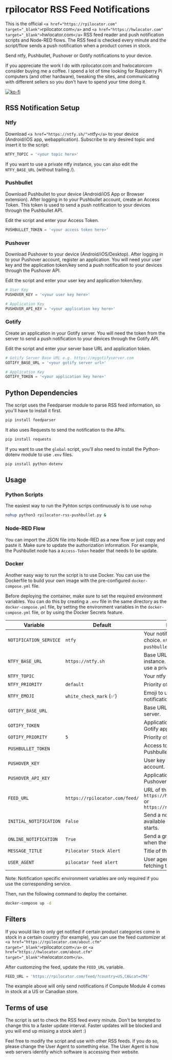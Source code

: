 # rpilocator RSS Feed Notifications

This is the official `<a href="https://rpilocator.com" target="_blank">`rpilocator.com`</a>` and `<a href="https://hwlocator.com" target="_blank">`hwlocator.com`</a>` RSS feed reader and push notification scripts and Node-RED flows. The RSS feed is checked every minute and the script/flow sends a push notification when a product comes in stock.

Send ntfy, Pushbullet, Pushover or Gotify notifications to your device.

If you appreciate the work I do with rpilocator.com and hwlocatorcom consider buying me a coffee. I spend a lot of time looking for Raspberry Pi computers (and other hardware), tweaking the sites, and communicating with different sellers so you don't have to spend your time doing it.

[![ko-fi](https://ko-fi.com/img/githubbutton_sm.svg)](https://ko-fi.com/J3J6BINRX)

## RSS Notification Setup

### Ntfy

Download `<a href="https://ntfy.sh/">`ntfy`</a>` to your device (Android/iOS app, webapplication). Subscribe to any desired topic and insert it to the script:

```python
NTFY_TOPIC = '<your topic here>'
```

If you want to use a private ntfy instance, you can also edit the `NTFY_BASE_URL` (without trailing /).

### Pushbullet

Download Pushbullet to your device (Android/iOS App or Browser extension). After logging in to your Pushbullet account, create an Access Token. This token is used to send a push notification to your devices through the Pushbullet API.

Edit the script and enter your Access Token.

```python
PUSHBULLET_TOKEN = '<your access token here>'
```

### Pushover

Download Pushover to your device (Android/iOS/Desktop). After logging in to your Pushover account, register an application. You will need your user key and the application token/key send a push notification to your devices through the Pushover API.

Edit the script and enter your user key and application token/key.

```python
# User Key
PUSHOVER_KEY = '<your user key here>'

# Application Key
PUSHOVER_API_KEY = '<your application key here>'
```

### Gotify

Create an application in your Gotify server. You will need the token from the server to send a push notification to your devices through the Gotify API.

Edit the script and enter your server base URL and application token.

```python
# Gotify Server Base URL e.g. https://mygotifyserver.com
GOTIFY_BASE_URL = '<your gotify server url>'

# Application Key
GOTIFY_TOKEN = '<your application key here>'
```

## Python Dependencies

The script uses the Feedparser module to parse RSS feed information, so you'll have to install it first.

```python
pip install feedparser
```

It also uses Requests to send the notification to the APIs.

```python
pip install requests
```

If you want to use the `global` script, you'll also need to install the Python-dotenv module to use `.env` files.

```python
pip install python-dotenv
```

## Usage

### Python Scripts

The easiest way to run the Pyhton scrips continuously is to use `nohup`

```bash
nohup python3 rpilocator-rss-pushbullet.py &
```

### Node-RED Flow

You can import the JSON file into Node-RED as a new flow or just copy and paste it. Make sure to update the authorization information. For example, the Pushbullet node has a ``Access-Token`` header that needs to be update.

### Docker

Another easy way to run the script is to use Docker. You can use the Dockerfile to build your own image with the pre-configured `docker-compose.yml` file.

Before deploying the container, make sure to set the required environment variables. You can do this by creating a `.env` file in the same directory as the `docker-compose.yml` file, by setting the environment variables in the `docker-compose.yml` file, or by using the Docker Secrets feature.

| Variable | Default | Description |
| -------- | ------- | ----------- |
| `NOTIFICATION_SERVICE` | `ntfy` | Your notification service of choice. `ntfy`, `gotify`, `pushbullet`or `pushover` |
| `NTFY_BASE_URL` | `https://ntfy.sh` | Base URL of your ntfy instance. Only required if you use a private ntfy instance. |
| `NTFY_TOPIC` | | Your ntfy topic. |
| `NTFY_PRIORITY` | `default` | Priority of the notification. |
| `NTFY_EMOJI` | `white_check_mark` (:white_check_mark:) | Emoji to use in the notification. |
| `GOTIFY_BASE_URL` | | Base URL of your Gotify server. |
| `GOTIFY_TOKEN` | | Application token of your Gotify application. |
| `GOTIFY_PRIORITY` | `5` | Priority of the notification. |
| `PUSHBULLET_TOKEN` | | Access token of your Pushbullet account. |
| `PUSHOVER_KEY` | | User key of your Pushover account. |
| `PUSHOVER_API_KEY` | | Application token of your Pushover application. |
| `FEED_URL` | `https://rpilocator.com/feed/` | URL of the RSS feed. `https://hwlocator.com/feed/` or `https://rpilocator.com/feed/` |
| `INITIAL_NOTIFICATION` | `False` | Send a notification for every available item when the script starts. |
| `ONLINE_NOTIFICATION` | `True` | Send a greetings notification when the script starts. |
| `MESSAGE_TITLE` | `Pilocator Stock Alert` | Title of the notification. |
| `USER_AGENT` | `pilocator feed alert` | User agent to use when fetching the RSS feed. | 

Note: Notification specific environment variables are only required if you use the corresponding service.

Then, run the following command to deploy the container.

```bash
docker-compose up -d
```

## Filters

If you would like to only get notified if certain product categories come in stock in a certain country (for example), you can use the feed customizer at `<a href="https://rpilocator.com/about.cfm" target="_blank">`rpilocator.com`</a>` or `<a href="https://hwlocator.com/about.cfm" target="_blank">`hwlocator.com`</a>`.

After customzing the feed, update the `FEED_URL` variable.

```python
FEED_URL = 'https://rpilocator.com/feed/?country=US,CA&cat=CM4'

```

The example above will only send notifications if Compute Module 4 comes in stock at a US or Canadian store.

## Terms of use

The script is set to check the RSS feed every minute. Don't be tempted to change this to a faster update interval. Faster updates will be blocked and you
will end up missing a stock alert :)

Feel free to modify the script and use with other RSS feeds. If you do so, please change the User Agent to something else. The User Agent is how web servers
identify which software is accessing their website.
